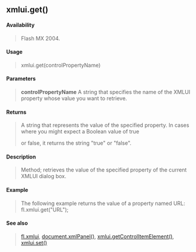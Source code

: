 ## xmlui.get()

#### Availability

> Flash MX 2004.

#### Usage

> xmlui.get(controlPropertyName)

#### Parameters

> **controlPropertyName** A string that specifies the name of the XMLUI property whose value you want to retrieve.

#### Returns

> A string that represents the value of the specified property. In cases where you might expect a Boolean value of true
>
> or false, it returns the string "true" or "false".

#### Description

> Method; retrieves the value of the specified property of the current XMLUI dialog box.

#### Example

> The following example returns the value of a property named URL: fl.xmlui.get("URL");

#### See also

> [fl.xmlui](#_bookmark557), [document.xmlPanel()](#_bookmark342), [xmlui.getControlItemElement()](#xmlui.getControlItemElement()), [xmlui.set()](#_bookmark1159)

<span id="xmlui.getControlItemElement()" class="anchor"></span>
